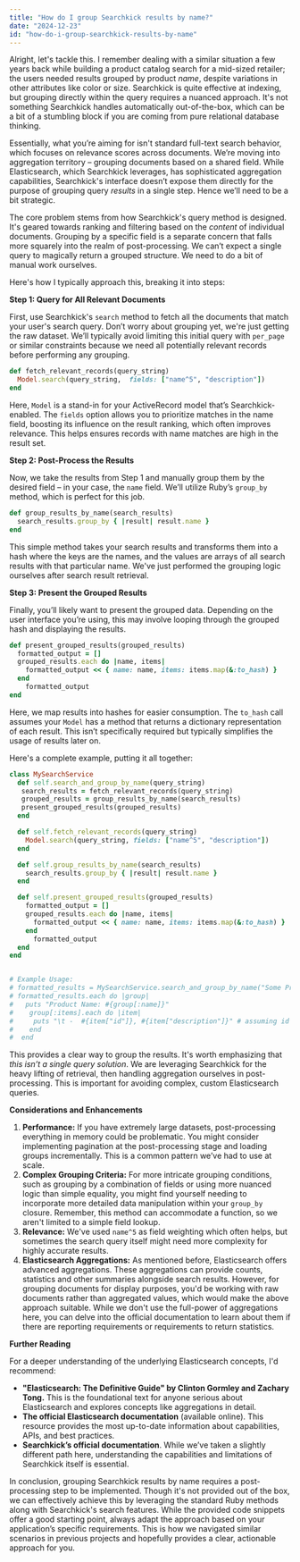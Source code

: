 ```yaml
---
title: "How do I group Searchkick results by name?"
date: "2024-12-23"
id: "how-do-i-group-searchkick-results-by-name"
---
```


Alright, let's tackle this. I remember dealing with a similar situation a few years back while building a product catalog search for a mid-sized retailer; the users needed results grouped by product *name*, despite variations in other attributes like color or size. Searchkick is quite effective at indexing, but grouping directly within the query requires a nuanced approach. It's not something Searchkick handles automatically out-of-the-box, which can be a bit of a stumbling block if you are coming from pure relational database thinking.

Essentially, what you’re aiming for isn't standard full-text search behavior, which focuses on relevance scores across documents. We’re moving into aggregation territory – grouping documents based on a shared field. While Elasticsearch, which Searchkick leverages, has sophisticated aggregation capabilities, Searchkick's interface doesn’t expose them directly for the purpose of grouping query *results* in a single step. Hence we’ll need to be a bit strategic.

The core problem stems from how Searchkick's query method is designed. It's geared towards ranking and filtering based on the *content* of individual documents. Grouping by a specific field is a separate concern that falls more squarely into the realm of post-processing. We can’t expect a single query to magically return a grouped structure. We need to do a bit of manual work ourselves.

Here's how I typically approach this, breaking it into steps:

**Step 1: Query for All Relevant Documents**

First, use Searchkick's `search` method to fetch all the documents that match your user's search query. Don’t worry about grouping yet, we're just getting the raw dataset. We’ll typically avoid limiting this initial query with `per_page` or similar constraints because we need all potentially relevant records before performing any grouping.

```ruby
def fetch_relevant_records(query_string)
  Model.search(query_string,  fields: ["name^5", "description"])
end

```

Here, `Model` is a stand-in for your ActiveRecord model that’s Searchkick-enabled. The `fields` option allows you to prioritize matches in the name field, boosting its influence on the result ranking, which often improves relevance. This helps ensures records with name matches are high in the result set.

**Step 2: Post-Process the Results**

Now, we take the results from Step 1 and manually group them by the desired field – in your case, the `name` field. We’ll utilize Ruby’s `group_by` method, which is perfect for this job.

```ruby
def group_results_by_name(search_results)
  search_results.group_by { |result| result.name }
end
```

This simple method takes your search results and transforms them into a hash where the keys are the names, and the values are arrays of all search results with that particular name. We've just performed the grouping logic ourselves after search result retrieval.

**Step 3: Present the Grouped Results**

Finally, you’ll likely want to present the grouped data. Depending on the user interface you’re using, this may involve looping through the grouped hash and displaying the results.

```ruby
def present_grouped_results(grouped_results)
  formatted_output = []
  grouped_results.each do |name, items|
    formatted_output << { name: name, items: items.map(&:to_hash) }
  end
    formatted_output
end
```

Here, we map results into hashes for easier consumption. The `to_hash` call assumes your `Model` has a method that returns a dictionary representation of each result. This isn’t specifically required but typically simplifies the usage of results later on.

Here's a complete example, putting it all together:

```ruby
class MySearchService
  def self.search_and_group_by_name(query_string)
   search_results = fetch_relevant_records(query_string)
   grouped_results = group_results_by_name(search_results)
   present_grouped_results(grouped_results)
  end

  def self.fetch_relevant_records(query_string)
    Model.search(query_string, fields: ["name^5", "description"])
  end

  def self.group_results_by_name(search_results)
    search_results.group_by { |result| result.name }
  end

  def self.present_grouped_results(grouped_results)
    formatted_output = []
    grouped_results.each do |name, items|
      formatted_output << { name: name, items: items.map(&:to_hash) }
    end
      formatted_output
  end
end


# Example Usage:
# formatted_results = MySearchService.search_and_group_by_name("Some Product Name")
# formatted_results.each do |group|
#   puts "Product Name: #{group[:name]}"
#    group[:items].each do |item|
#     puts "\t -  #{item["id"]}, #{item["description"]}" # assuming id and desc are fields in to_hash
#    end
#  end
```

This provides a clear way to group the results. It's worth emphasizing that *this isn’t a single query solution*. We are leveraging Searchkick for the heavy lifting of retrieval, then handling aggregation ourselves in post-processing. This is important for avoiding complex, custom Elasticsearch queries.

**Considerations and Enhancements**

1.  **Performance:** If you have extremely large datasets, post-processing everything in memory could be problematic. You might consider implementing pagination at the post-processing stage and loading groups incrementally. This is a common pattern we’ve had to use at scale.
2.  **Complex Grouping Criteria:** For more intricate grouping conditions, such as grouping by a combination of fields or using more nuanced logic than simple equality, you might find yourself needing to incorporate more detailed data manipulation within your `group_by` closure. Remember, this method can accommodate a function, so we aren't limited to a simple field lookup.
3.  **Relevance:** We've used `name^5` as field weighting which often helps, but sometimes the search query itself might need more complexity for highly accurate results.
4.  **Elasticsearch Aggregations:** As mentioned before, Elasticsearch offers advanced aggregations. These aggregations can provide counts, statistics and other summaries alongside search results. However, for grouping documents for display purposes, you'd be working with raw documents rather than aggregated values, which would make the above approach suitable. While we don't use the full-power of aggregations here, you can delve into the official documentation to learn about them if there are reporting requirements or requirements to return statistics.

**Further Reading**

For a deeper understanding of the underlying Elasticsearch concepts, I'd recommend:

*   **"Elasticsearch: The Definitive Guide" by Clinton Gormley and Zachary Tong.** This is the foundational text for anyone serious about Elasticsearch and explores concepts like aggregations in detail.
*   **The official Elasticsearch documentation** (available online). This resource provides the most up-to-date information about capabilities, APIs, and best practices.
*   **Searchkick’s official documentation**. While we’ve taken a slightly different path here, understanding the capabilities and limitations of Searchkick itself is essential.

In conclusion, grouping Searchkick results by name requires a post-processing step to be implemented. Though it's not provided out of the box, we can effectively achieve this by leveraging the standard Ruby methods along with Searchkick's search features. While the provided code snippets offer a good starting point, always adapt the approach based on your application’s specific requirements. This is how we navigated similar scenarios in previous projects and hopefully provides a clear, actionable approach for you.
